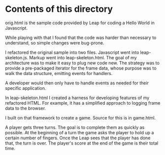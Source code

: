 # Contents of this directory

orig.html is the sample code provided by Leap for coding a Hello World in Javascript.

While playing with that I found that the code was harder than necessary to understand, so simple changes were bug-prone. 

I refactored the original sample into two files. Javascript went into leap-skeleton.js. Markup went into leap-skeleton.html. The goal of my architecture was to make it easy to plug new code new. The strategy was to provide a pre-packaged iterator for the frame data, whose purpose was to walk the data structure, emitting events for handlers.

A developer would then only have to handle events as needed for their specific application.

In leap-skeleton.html I created a harness for developing features of my refactored HTML. For example, it has a simplified approach to logging frame data to the browser.

I built on that framework to create a game. Source for this is in game.html. 

A player gets three turns. The goal is to complete them as quickly as possible. At the beginning of a turn the game asks the player to hold up a certain number of fingers. Once the Leap sees that the player has done that, the turn is over. The player's score at the end of the game is their total time.


